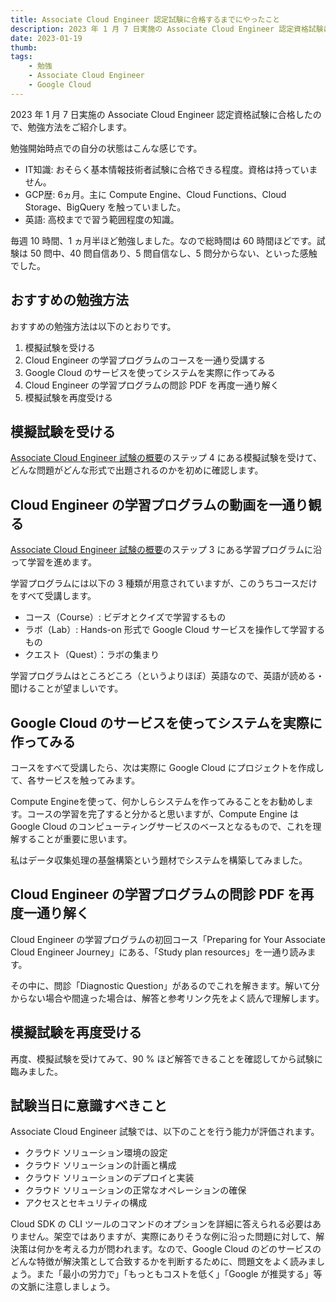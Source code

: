 ```yaml
---
title: Associate Cloud Engineer 認定試験に合格するまでにやったこと
description: 2023 年 1 月 7 日実施の Associate Cloud Engineer 認定資格試験に合格したので、勉強方法をご紹介します。
date: 2023-01-19
thumb: 
tags: 
    - 勉強
    - Associate Cloud Engineer
    - Google Cloud
---
```


2023 年 1 月 7 日実施の Associate Cloud Engineer 認定資格試験に合格したので、勉強方法をご紹介します。

勉強開始時点での自分の状態はこんな感じです。

- IT知識: おそらく基本情報技術者試験に合格できる程度。資格は持っていません。
- GCP歴: 6ヵ月。主に Compute Engine、Cloud Functions、Cloud Storage、BigQuery を触っていました。
- 英語: 高校までで習う範囲程度の知識。

毎週 10 時間、1 ヵ月半ほど勉強しました。なので総時間は 60 時間ほどです。試験は 50 問中、40 問自信あり、5 問自信なし、5 問分からない、といった感触でした。

## おすすめの勉強方法

おすすめの勉強方法は以下のとおりです。

1. 模擬試験を受ける
1. Cloud Engineer の学習プログラムのコースを一通り受講する
1. Google Cloud のサービスを使ってシステムを実際に作ってみる
1. Cloud Engineer の学習プログラムの問診 PDF を再度一通り解く
1. 模擬試験を再度受ける

## 模擬試験を受ける

[Associate Cloud Engineer 試験の概要](https://cloud.google.com/certification/cloud-engineer?hl=ja)のステップ 4 にある模擬試験を受けて、どんな問題がどんな形式で出題されるのかを初めに確認します。

## Cloud Engineer の学習プログラムの動画を一通り観る

[Associate Cloud Engineer 試験の概要](https://cloud.google.com/certification/cloud-engineer?hl=ja)のステップ 3 にある学習プログラムに沿って学習を進めます。

学習プログラムには以下の 3 種類が用意されていますが、このうちコースだけをすべて受講します。

- コース（Course）: ビデオとクイズで学習するもの
- ラボ（Lab）: Hands-on 形式で Google Cloud サービスを操作して学習するもの
- クエスト（Quest）：ラボの集まり

学習プログラムはところどころ（というよりほぼ）英語なので、英語が読める・聞けることが望ましいです。

## Google Cloud のサービスを使ってシステムを実際に作ってみる

コースをすべて受講したら、次は実際に Google Cloud にプロジェクトを作成して、各サービスを触ってみます。

Compute Engineを使って、何かしらシステムを作ってみることをお勧めします。コースの学習を完了すると分かると思いますが、Compute Engine は Google Cloud のコンピューティングサービスのベースとなるもので、これを理解することが重要に思います。

私はデータ収集処理の基盤構築という題材でシステムを構築してみました。

## Cloud Engineer の学習プログラムの問診 PDF を再度一通り解く

Cloud Engineer の学習プログラムの初回コース「Preparing for Your Associate Cloud Engineer Journey」にある、「Study plan resources」を一通り読みます。

その中に、問診「Diagnostic Question」があるのでこれを解きます。解いて分からない場合や間違った場合は、解答と参考リンク先をよく読んで理解します。

## 模擬試験を再度受ける

再度、模擬試験を受けてみて、90 % ほど解答できることを確認してから試験に臨みました。

## 試験当日に意識すべきこと

Associate Cloud Engineer 試験では、以下のことを行う能力が評価されます。

- クラウド ソリューション環境の設定
- クラウド ソリューションの計画と構成
- クラウド ソリューションのデプロイと実装
- クラウド ソリューションの正常なオペレーションの確保
- アクセスとセキュリティの構成

Cloud SDK の CLI ツールのコマンドのオプションを詳細に答えられる必要はありません。架空ではありますが、実際にありそうな例に沿った問題に対して、解決策は何かを考える力が問われます。なので、Google Cloud のどのサービスのどんな特徴が解決策として合致するかを判断するために、問題文をよく読みましょう。また「最小の労力で」「もっともコストを低く」「Google が推奨する」等の文脈に注意しましょう。